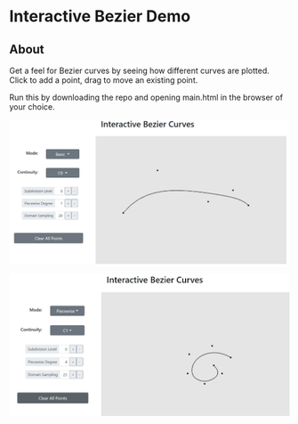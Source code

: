 # Interactive Bezier Demo

## About
Get a feel for Bezier curves by seeing how different curves are plotted.
Click to add a point, drag to move an existing point.

Run this by downloading the repo and opening main.html in the browser of your choice.

![Example 1](Images/img1.jpg)

![Example 2](Images/img2.jpg)